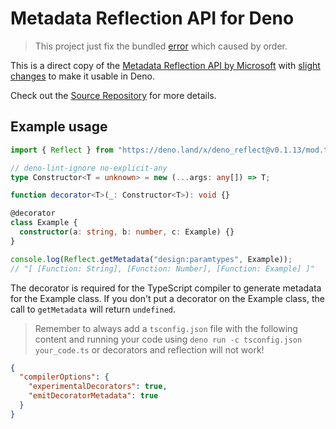 # Metadata Reflection API for Deno

> This project just fix the bundled
> [error](https://github.com/cmd-johnson/deno-reflect-metadata/pull/7) which
> caused by order.

This is a direct copy of the
[Metadata Reflection API by Microsoft](https://github.com/rbuckton/reflect-metadata)
with
[slight changes](https://github.com/cmd-johnson/deno-reflect-metadata/commit/a39666813eb7e8b38fe563f275085b60f044af7e)
to make it usable in Deno.

Check out the [Source Repository](https://github.com/rbuckton/reflect-metadata)
for more details.

## Example usage

```ts
import { Reflect } from "https://deno.land/x/deno_reflect@v0.1.13/mod.ts";

// deno-lint-ignore no-explicit-any
type Constructor<T = unknown> = new (...args: any[]) => T;

function decorator<T>(_: Constructor<T>): void {}

@decorator
class Example {
  constructor(a: string, b: number, c: Example) {}
}

console.log(Reflect.getMetadata("design:paramtypes", Example));
// "[ [Function: String], [Function: Number], [Function: Example] ]"
```

The decorator is required for the TypeScript compiler to generate metadata for
the Example class. If you don't put a decorator on the Example class, the call
to `getMetadata` will return `undefined`.

> Remember to always add a `tsconfig.json` file with the following content and
> running your code using `deno run -c tsconfig.json your_code.ts` or decorators
> and reflection will not work!

```json
{
  "compilerOptions": {
    "experimentalDecorators": true,
    "emitDecoratorMetadata": true
  }
}
```
